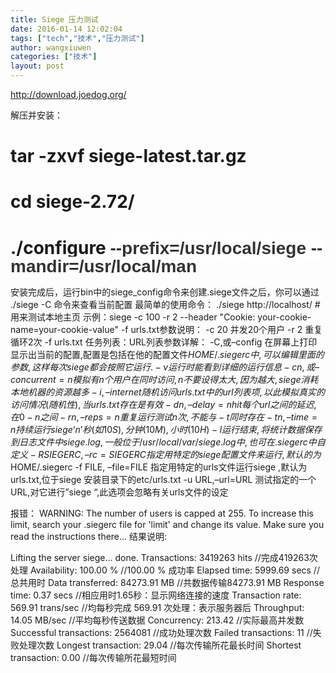 ```yaml
---
title: Siege 压力测试
date: 2016-01-14 12:02:04
tags: ["tech","技术","压力测试"]
author: wangxiuwen
categories: ["技术"]
layout: post
---
```


http://download.joedog.org/


解压并安装：

# tar -zxvf siege-latest.tar.gz
# cd siege-2.72/
# ./configure  <span style="color: rgb(51, 51, 51); font-family: Verdana, Arial, Tahoma; line-height: 25px; background-color: rgb(255, 255, 255);">--prefix=/usr/local/siege </span><span style="color: rgb(51, 51, 51); font-family: Verdana, Arial, Tahoma; line-height: 25px; background-color: rgb(255, 255, 255);">--mandir=/usr/local/man</span>
安装完成后，运行bin中的siege_config命令来创建.siege文件之后，你可以通过
./siege -C
命令来查看当前配置
最简单的使用命令：
./siege http://localhost/
#用来测试本地主页
示例：siege -c 100 -r 2 --header "Cookie: your-cookie-name=your-cookie-value" -f urls.txt参数说明：
-c 20 并发20个用户
-r 2 重复循环2次
-f urls.txt 任务列表：URL列表参数详解：
-C,或–config 在屏幕上打印显示出当前的配置,配置是包括在他的配置文件$HOME/.siegerc中,可以编辑里面的参数,这样每次siege 都会按照它运行.
-v 运行时能看到详细的运行信息
-c n,或–concurrent=n 模拟有n个用户在同时访问,n不要设得太大,因为越大,siege 消耗本地机器的资源越多
-i,–internet 随机访问urls.txt中的url列表项,以此模拟真实的访问情况(随机性),当urls.txt存在是有效
-d n,–delay=n hit每个url之间的延迟,在0-n之间
-r n,–reps=n 重复运行测试n次,不能与 -t同时存在
-t n,–time=n 持续运行siege ‘n’秒(如10S),分钟(10M),小时(10H)
-l 运行结束,将统计数据保存到日志文件中siege .log,一般位于/usr/local/var/siege .log中,也可在.siegerc中自定义
-R SIEGERC,–rc=SIEGERC 指定用特定的siege 配置文件来运行,默认的为$HOME/.siegerc
-f FILE, –file=FILE 指定用特定的urls文件运行siege ,默认为urls.txt,位于siege 安装目录下的etc/urls.txt
-u URL,–url=URL 测试指定的一个URL,对它进行”siege “,此选项会忽略有关urls文件的设定

报错：
WARNING: The number of users is capped at 255.  To increase this
         limit, search your .siegerc file for 'limit' and change
         its value. Make sure you read the instructions there...
结果说明:

Lifting the server siege… done.
Transactions: 3419263 hits //完成419263次处理
Availability: 100.00 % //100.00 % 成功率
Elapsed time: 5999.69 secs //总共用时
Data transferred: 84273.91 MB //共数据传输84273.91 MB
Response time: 0.37 secs //相应用时1.65秒：显示网络连接的速度
Transaction rate: 569.91 trans/sec //均每秒完成 569.91 次处理：表示服务器后
Throughput: 14.05 MB/sec //平均每秒传送数据
Concurrency: 213.42 //实际最高并发数
Successful transactions: 2564081 //成功处理次数
Failed transactions: 11 //失败处理次数
Longest transaction: 29.04 //每次传输所花最长时间
Shortest transaction: 0.00 //每次传输所花最短时间



